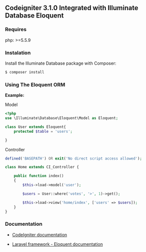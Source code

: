 ## Codeigniter 3.1.0 Integrated with Illuminate Database Eloquent

### Requires

php: >=5.5.9

### Instalation

Install the Illuminate Database package with Composer:

```sh
$ composer install
```

### Using The Eloquent ORM

**Example:**

Model

```php
<?php
use \Illuminate\Database\Eloquent\Model as Eloquent;

class User extends Eloquent{
    protected $table = 'users';

}
```

Controller

```php
defined('BASEPATH') OR exit('No direct script access allowed');

class Home extends CI_Controller {

	public function index()
	{
		$this->load->model('user');

		$users = User::where('votes', '>', 1)->get();

		$this->load->view('home/index', ['users' => $users]);
	}
}
```

### Documentation

- [CodeIgniter documentation](http://www.codeigniter.com/user_guide/)

- [Laravel framework - Eloquent documentation](https://laravel.com/docs/5.1/eloquent)
